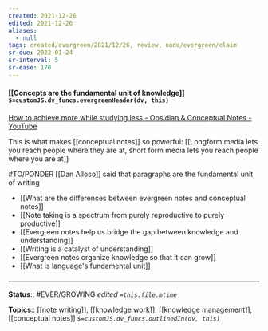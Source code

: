 ```yaml
---
created: 2021-12-26 
edited: 2021-12-26
aliases:
  - null
tags: created/evergreen/2021/12/26, review, node/evergreen/claim
sr-due: 2022-01-24
sr-interval: 5
sr-ease: 170
---
```


#### [[Concepts are the fundamental unit of knowledge]] `$=customJS.dv_funcs.evergreenHeader(dv, this)`

[How to achieve more while studying less - Obsidian & Conceptual Notes - YouTube](https://www.youtube.com/watch?v=MYJsGksojms)

This is what makes [[conceptual notes]] so powerful:
[[Longform media lets you reach people where they are at, short form media lets you reach people where you are at]]

#TO/PONDER [[Dan Alloso]] said that paragraphs are the fundamental unit of writing
- [[What are the differences between evergreen notes and conceptual notes]]
- [[Note taking is a spectrum from purely reproductive to purely productive]]
- [[Evergreen notes help us bridge the gap between knowledge and understanding]]
- [[Writing is a catalyst of understanding]]
- [[Evergreen notes organize knowledge so that it can grow]]
- [[What is language's fundamental unit]]

### <hr class="footnote"/>

**Status**:: #EVER/GROWING 
*edited `=this.file.mtime`*

**Topics**:: [[note writing]], [[knowledge work]], [[knowledge management]], [[conceptual notes]]
*`$=customJS.dv_funcs.outlinedIn(dv, this)`*


